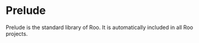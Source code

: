 # Prelude
Prelude is the standard library of Roo. It is automatically included in all Roo projects.

